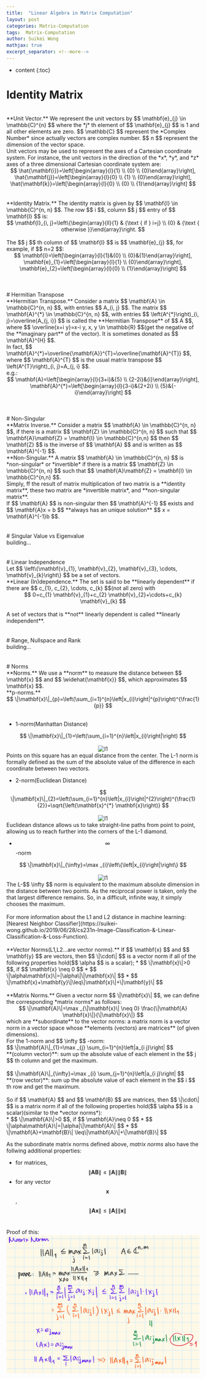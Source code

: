 ```yaml
---
title:  "Linear Algebra in Matrix Computation"
layout: post
categories: Matrix-Computation
tags:  Matrix-Computation
author: Suikei Wong
mathjax: true
excerpt_separator: <!--more-->
---
```


* content
{:toc}

# Identity Matrix

<br>
**Unit Vector.** We represent the unit vectors by $$ \mathbf{e}_{j} \in \mathbb{C}^{n} $$ where the *j* th element of $$ \mathbf{e}_{j} $$ is 1 and all other elements are zero. $$ \mathbb{C} $$ represent the *Complex Number* since actually vectors are complex number. $$ n $$ represent the dimension of the vector space.
<br>
<!--more-->
Unit vectors may be used to represent the axes of a Cartesian coordinate system. For instance, the unit vectors in the direction of the *x*, *y*, and *z* axes of a three dimensional Cartesian coordinate system are:<br>
<center>$$ \hat{\mathbf{i}}=\left[\begin{array}{l}{1} \\ {0} \\ {0}\end{array}\right], \hat{\mathbf{j}}=\left[\begin{array}{l}{0} \\ {1} \\ {0}\end{array}\right], \hat{\mathbf{k}}=\left[\begin{array}{l}{0} \\ {0} \\ {1}\end{array}\right] $$</center>
<br><br>
**Identity Matrix.** The identity matrix is given by $$ \mathbf{I} \in \mathbb{C}^{n, n} $$. The row $$ i $$, column $$ j $$ entry of $$ \mathbf{I} $$ is: <br>
<center>$$ \mathbf{I}_{i, j}=\left\{\begin{array}{ll}{1} & {\text { if } i=j} \\ {0} & {\text { otherwise }}\end{array}\right. $$</center>
<br>
The $$ j $$ th column of  $$ \mathbf{I} $$ is $$ \mathbf{e}_{j} $$, for example, if $$ n=2 $$:<br>
<center>$$ \mathbf{I}=\left[\begin{array}{l}{1}&{0} \\ {0}&{1}\end{array}\right], \mathbf{e}_{1}=\left[\begin{array}{l}{1} \\ {0}\end{array}\right], \mathbf{e}_{2}=\left[\begin{array}{l}{0} \\ {1}\end{array}\right] $$</center>
<br><br><br>
# Hermitian Transpose

<br>
**Hermitian Transpose.** Consider a matrix $$ \mathbf{A} \in \mathbb{C}^{n, n} $$, with entries $$ A_{i, j} $$. The matrix $$ \mathbf{A}^{*} \in \mathbb{C}^{n, n} $$, with entries $$ \left(A^{*}\right)_{i, j}=\overline{A_{j, i}} $$ is called the **Hermitian Transpose** of $$ A $$, where $$ \overline{x+i y}=x-i y, x, y \in \mathbb{R} $$(get the negative of the **imaginary part** of the vector). It is sometimes donated as $$ \mathbf{A}^{H} $$.
<br>
In fact, $$ \mathbf{A}^{*}=\overline{\mathbf{A}}^{T}=\overline{\mathbf{A}^{T}} $$, where $$ \mathbf{A}^{T} $$ is the usual matrix transpose $$ \left(A^{T}\right)_{i, j}=A_{j, i} $$.
<br>
e.g.:<br>
<center>$$ \mathbf{A}=\left[\begin{array}{l}{3+i}&{5} \\ {2-2i}&{i}\end{array}\right], \mathbf{A}^{*}=\left[\begin{array}{l}{3-i}&{2+2i} \\ {5}&{-i}\end{array}\right] $$</center>
<br><br><br>
# Non-Singular

<br>
**Matrix Inverse.** Consider a matrix $$ \mathbf{A} \in \mathbb{C}^{n, n} $$, if there is a matrix $$ \mathbf{Z} \in \mathbb{C}^{n, n} $$ such that $$ \mathbf{A}\mathbf{Z} = \mathbf{I} \in \mathbb{C}^{n,n} $$ then $$ \mathbf{Z} $$ is the inverse of $$ \mathbf{A} $$ and is written as $$ \mathbf{A}^{-1} $$.
<br>
**Non-Singular.** A matrix $$ \mathbf{A} \in \mathbb{C}^{n, n} $$ is *non-singular* or *invertible* if there is a matrix $$ \mathbf{Z} \in \mathbb{C}^{n, n} $$ such that $$ \mathbf{A}\mathbf{Z} = \mathbf{I} \in \mathbb{C}^{n,n} $$. <br>
Simply, ff the result of matrix multiplication of two matrix is a **identity matrix**, these two matrix are *invertible matrix*, and **non-singular matrix**.<br>
If $$ \mathbf{A} $$ is non-singular then $$ \mathbf{A}^{-1} $$ exists and $$ \mathbf{A}x = b $$ **always has an unique solution** $$ x = \mathbf{A}^{-1}b $$.
<br><br><br>
# Singular Value vs Eigenvalue

<br>
building...
<br><br><br>
# Linear Independence

<br>
Let $$ \left\{\mathbf{v}_{1}, \mathbf{v}_{2}, \mathbf{v}_{3}, \cdots, \mathbf{v}_{k}\right\} $$ be a set of vectors.
<br>
**Linear (In)dependence.** The set is said to be **linearly dependent** if there are $$ c_{1}, c_{2}, \cdots, c_{k} $$(not all zero) with<br>
<center>$$ 0=c_{1} \mathbf{v}_{1}+c_{2} \mathbf{v}_{2}+\cdots+c_{k} \mathbf{v}_{k} $$</center><br>
A set of vectors that is **not** linearly dependent is called **linearly independent**.
<br><br><br>
# Range, Nullspace and Rank

<br>
building...
<br><br><br>
# Norms

<br>
**Norms.** We use a **norm** to measure the distance between $$ \mathbf{x} $$ and $$ \widehat{\mathbf{x}} $$, which approximates $$ \mathbf{x} $$.
<br>
**p-norms.**<br>
<center>$$ \|\mathbf{x}\|_{p}=\left(\sum_{i=1}^{n}\left|x_{i}\right|^{p}\right)^{\frac{1}{p}} $$</center><br>

* 1-norm(Manhattan Distance)<br>
<center>$$ \|\mathbf{x}\|_{1}=\left(\sum_{i=1}^{n}\left|x_{i}\right|\right) $$</center><br>
<center><img src="https://miro.medium.com/max/292/1*cd3uQPINUGlpPaEganGG9Q.png" alt="l1" width="125"/></center>
Points on this square has an equal distance from the center. The L-1 norm is formally defined as the sum of the absolute value of the difference in each coordinate between two vectors.

* 2-norm(Euclidean Distance)<br>
<center>$$ \|\mathbf{x}\|_{2}=\left(\sum_{i=1}^{n}\left|x_{i}\right|^{2}\right)^{\frac{1}{2}}=\sqrt{\left(\mathbf{x}^{*} \mathbf{x}\right)} $$</center><br>
<center><img src="https://miro.medium.com/max/292/1*y1BAWpMRMeHcO7O1XEbk-Q.png" alt="l1" width="125"/></center>
Euclidean distance allows us to take straight-line paths from point to point, allowing us to reach further into the corners of the L-1 diamond.

* $$ \infty $$ -norm<br>
<center>$$ \|\mathbf{x}\|_{\infty}=\max _{i}\left\{\left|x_{i}\right|\right\} $$</center><br>
<center><img src="https://miro.medium.com/max/292/1*b7Zm7DSvo-u8D7-4rVs53Q.png" alt="l1" width="125"/></center>
The L-$$ \infty $$ norm is equivalent to the maximum absolute dimension in the distance between two points. As the reciprocal power is taken, only the that largest difference remains. So, in a difficult, infinite way, it simply chooses the maximum.
<br>
<br>
For more information about the L1 and L2 distance in machine learning: [Nearest Neighbor Classifier](https://suikei-wong.github.io/2019/06/28/cs231n-Image-Classification-&-Linear-Classification-&-Loss-Function).
<br><br>
**Vector Norms(L1,L2...are vector norms).** If $$ \mathbf{x} $$ and $$ \mathbf{y} $$ are vectors, then $$ \|\cdot\| $$ is a vector norm if all of the following properties hold($$ \alpha $$ is a scalar);
* $$ \|\mathbf{x}\|>0 $$, if  $$ \mathbf{x} \neq 0 $$
* $$ \|\alpha\mathbf{x}\|=|\alpha\|\|\mathbf{x}\| $$ 
* $$ \|\mathbf{x}+\mathbf{y}\|\leq\|\mathbf{x}\|+\|\mathbf{y}\| $$
<br><br>
**Matrix Norms.** Given a vector norm $$ \|\mathbf{x}\| $$, we can define the corresponding *matrix norms* as follows:<br>
<center>$$ \|\mathbf{A}\|=\max _{\|\mathbf{x}\| \neq 0} \frac{\|\mathbf{A} \mathbf{x}\|}{\|\mathbf{x}\|} $$</center>
which are **subordinate** to the vector norms: a matrix norm is a vector norm in a vector space whose **elements (vectors) are matrices** (of given dimensions).<br>
For the 1-norm and $$ \infty $$ -norm:<br>
$$ \|\mathbf{A}\|_{1}=\max _{j} \sum_{i=1}^{n}\left|a_{i j}\right| $$ <br>
**(column vector)**: sum up the absolute value of each element in the $$ j $$ th column and get the maximum.<br><br>
$$ \|\mathbf{A}\|_{\infty}=\max _{i} \sum_{j=1}^{n}\left|a_{i j}\right| $$ <br>
**(row vector)**: sum up the absolute value of each element in the $$ i $$ th row and get the maximum.<br><br>
So if $$ \mathbf{A} $$ and $$ \mathbf{B} $$ are matrices, then $$ \|\cdot\| $$ is a matrix norm if all of the following properties hold($$ \alpha $$ is a scalar)(similar to the *vector norms*):<br>
* $$ \|\mathbf{A}\|>0 $$, if $$ \mathbf{A}\neq 0 $$ 
* $$ \|\alpha\mathbf{A}\|=|\alpha|\|\mathbf{A}\| $$ 
* $$ \|\mathbf{A}+\mathbf{B}\| \leq\|\mathbf{A}\|+\|\mathbf{B}\| $$<br>

As the subordinate matrix norms defined above, *matrix norms* also have the follwing additional properties:

* for matrices, $$ \|\mathbf{A B}\| \leq\|\mathbf{A}\|\|\mathbf{B}\| $$
* for any vector $$ \mathbf{x} $$, $$ \|\mathbf{A} \mathbf{x}\| \leq\|\mathbf{A}\|\|\mathbf{x}\| $$<br>

Proof of this:<br>
![proof](/assets/images/proof.png)

